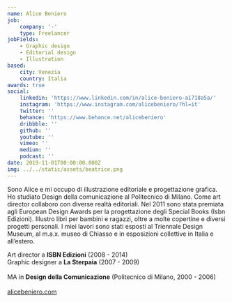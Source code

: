 ```yaml
---
name: Alice Beniero
job:
    company: '-'
    type: Freelancer
jobFields:
    - Graphic design
    - Editorial design
    - Illustration
based:
    city: Venezia
    country: Italia
awards: true
social:
    linkedin: 'https://www.linkedin.com/in/alice-beniero-a1718a5a/'
    instagram: 'https://www.instagram.com/alicebeniero/?hl=it'
    twitter: ''
    behance: 'https://www.behance.net/alicebeniero'
    dribbble: ''
    github: ''
    youtube: ''
    vimeo: ''
    medium: ''
    podcast: ''
date: 2019-11-01T00:00:00.000Z
img: ../../static/assets/beatrice.png
---
```


Sono Alice e mi occupo di illustrazione editoriale e progettazione grafica. Ho studiato Design della comunicazione al Politecnico di Milano.
Come art director collaboro con diverse realtà editoriali. Nel 2011 sono stata premiata agli European Design Awards per la progettazione degli Special Books (Isbn Edizioni).
Illustro libri per bambini e ragazzi, oltre a molte copertine e diversi progetti personali.
I miei lavori sono stati esposti al Triennale Design Museum, al m.a.x. museo di Chiasso e in esposizioni collettive in Italia e all’estero.

Art director a **ISBN Edizioni** (2008 - 2014)  
Graphic designer a **La Sterpaia** (2007 - 2009)<br/><br/>
MA in **Design della Comunicazione** (Politecnico di Milano, 2000 - 2006)<br/><br/>
[alicebeniero.com](https://cargocollective.com/alicebeniero)

